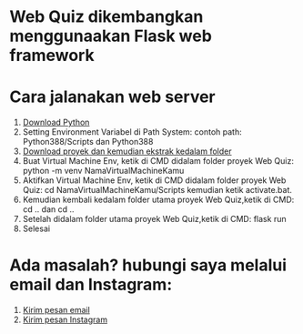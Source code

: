 # Web Quiz dikembangkan menggunaakan Flask web framework

# Cara jalanakan web server

1. [Download Python](https://python.org/downloads)
2. Setting Environment Variabel di Path System: contoh path: Python388/Scripts dan Python388
3. [Download proyek dan kemudian ekstrak kedalam folder](https://github.com/AnandaRauf/Web-Quiz/archive/refs/heads/main.zip)
4. Buat Virtual Machine Env, ketik di CMD didalam folder proyek Web Quiz: python -m venv NamaVirtualMachineKamu
5. Aktifkan Virtual Machine Env, ketik di CMD didalam folder proyek Web Quiz: cd NamaVirtualMachineKamu/Scripts kemudian ketik activate.bat.
6. Kemudian kembali kedalam folder utama proyek Web Quiz,ketik di CMD: cd .. dan cd ..
7. Setelah didalam folder utama proyek Web Quiz,ketik di CMD: flask run
8. Selesai

# Ada masalah? hubungi saya melalui email dan Instagram:
1. [Kirim pesan email](https://mailto:anandaraufm@gmail.com)
2. [Kirim pesan Instagram](https://instagram.com/anandaraufm00)

